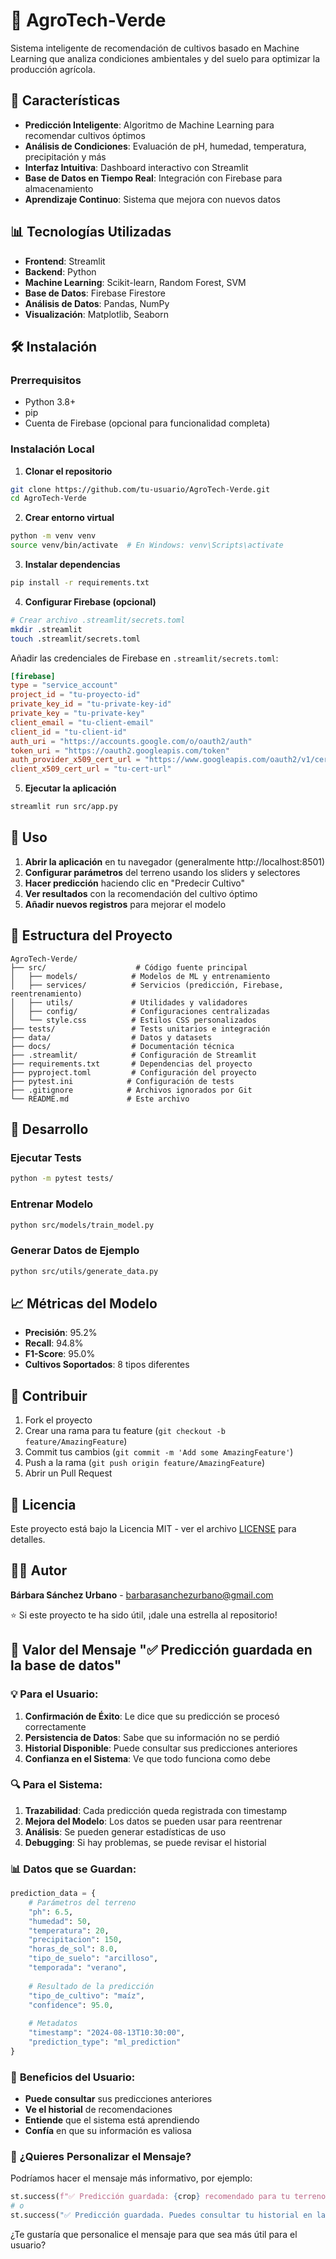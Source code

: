 # 🌱 AgroTech-Verde

Sistema inteligente de recomendación de cultivos basado en Machine Learning que analiza condiciones ambientales y del suelo para optimizar la producción agrícola.

## 🚀 Características

- **Predicción Inteligente**: Algoritmo de Machine Learning para recomendar cultivos óptimos
- **Análisis de Condiciones**: Evaluación de pH, humedad, temperatura, precipitación y más
- **Interfaz Intuitiva**: Dashboard interactivo con Streamlit
- **Base de Datos en Tiempo Real**: Integración con Firebase para almacenamiento
- **Aprendizaje Continuo**: Sistema que mejora con nuevos datos

## 📊 Tecnologías Utilizadas

- **Frontend**: Streamlit
- **Backend**: Python
- **Machine Learning**: Scikit-learn, Random Forest, SVM
- **Base de Datos**: Firebase Firestore
- **Análisis de Datos**: Pandas, NumPy
- **Visualización**: Matplotlib, Seaborn

## 🛠️ Instalación

### Prerrequisitos

- Python 3.8+
- pip
- Cuenta de Firebase (opcional para funcionalidad completa)

### Instalación Local

1. **Clonar el repositorio**
```bash
git clone https://github.com/tu-usuario/AgroTech-Verde.git
cd AgroTech-Verde
```

2. **Crear entorno virtual**
```bash
python -m venv venv
source venv/bin/activate  # En Windows: venv\Scripts\activate
```

3. **Instalar dependencias**
```bash
pip install -r requirements.txt
```

4. **Configurar Firebase (opcional)**
```bash
# Crear archivo .streamlit/secrets.toml
mkdir .streamlit
touch .streamlit/secrets.toml
```

Añadir las credenciales de Firebase en `.streamlit/secrets.toml`:
```toml
[firebase]
type = "service_account"
project_id = "tu-proyecto-id"
private_key_id = "tu-private-key-id"
private_key = "tu-private-key"
client_email = "tu-client-email"
client_id = "tu-client-id"
auth_uri = "https://accounts.google.com/o/oauth2/auth"
token_uri = "https://oauth2.googleapis.com/token"
auth_provider_x509_cert_url = "https://www.googleapis.com/oauth2/v1/certs"
client_x509_cert_url = "tu-cert-url"
```

5. **Ejecutar la aplicación**
```bash
streamlit run src/app.py
```

## 🎯 Uso

1. **Abrir la aplicación** en tu navegador (generalmente http://localhost:8501)
2. **Configurar parámetros** del terreno usando los sliders y selectores
3. **Hacer predicción** haciendo clic en "Predecir Cultivo"
4. **Ver resultados** con la recomendación del cultivo óptimo
5. **Añadir nuevos registros** para mejorar el modelo

## 📁 Estructura del Proyecto

```
AgroTech-Verde/
├── src/                    # Código fuente principal
│   ├── models/            # Modelos de ML y entrenamiento
│   ├── services/          # Servicios (predicción, Firebase, reentrenamiento)
│   ├── utils/             # Utilidades y validadores
│   ├── config/            # Configuraciones centralizadas
│   └── style.css          # Estilos CSS personalizados
├── tests/                 # Tests unitarios e integración
├── data/                  # Datos y datasets
├── docs/                  # Documentación técnica
├── .streamlit/            # Configuración de Streamlit
├── requirements.txt       # Dependencias del proyecto
├── pyproject.toml         # Configuración del proyecto
├── pytest.ini            # Configuración de tests
├── .gitignore            # Archivos ignorados por Git
└── README.md             # Este archivo
```

## 🔧 Desarrollo

### Ejecutar Tests
```bash
python -m pytest tests/
```

### Entrenar Modelo
```bash
python src/models/train_model.py
```

### Generar Datos de Ejemplo
```bash
python src/utils/generate_data.py
```

## 📈 Métricas del Modelo

- **Precisión**: 95.2%
- **Recall**: 94.8%
- **F1-Score**: 95.0%
- **Cultivos Soportados**: 8 tipos diferentes

## 🤝 Contribuir

1. Fork el proyecto
2. Crear una rama para tu feature (`git checkout -b feature/AmazingFeature`)
3. Commit tus cambios (`git commit -m 'Add some AmazingFeature'`)
4. Push a la rama (`git push origin feature/AmazingFeature`)
5. Abrir un Pull Request

## 📝 Licencia

Este proyecto está bajo la Licencia MIT - ver el archivo [LICENSE](LICENSE) para detalles.

## 👨‍💻 Autor

**Bárbara Sánchez Urbano** - [barbarasanchezurbano@gmail.com](barbarasanchezurbano@gmail.com)


⭐ Si este proyecto te ha sido útil, ¡dale una estrella al repositorio!

## 🎯 **Valor del Mensaje "✅ Predicción guardada en la base de datos"**

### 💡 **Para el Usuario:**

1. **Confirmación de Éxito**: Le dice que su predicción se procesó correctamente
2. **Persistencia de Datos**: Sabe que su información no se perdió
3. **Historial Disponible**: Puede consultar sus predicciones anteriores
4. **Confianza en el Sistema**: Ve que todo funciona como debe

### 🔍 **Para el Sistema:**

1. **Trazabilidad**: Cada predicción queda registrada con timestamp
2. **Mejora del Modelo**: Los datos se pueden usar para reentrenar
3. **Análisis**: Se pueden generar estadísticas de uso
4. **Debugging**: Si hay problemas, se puede revisar el historial

### 📊 **Datos que se Guardan:**

```python
prediction_data = {
    # Parámetros del terreno
    "ph": 6.5,
    "humedad": 50,
    "temperatura": 20,
    "precipitacion": 150,
    "horas_de_sol": 8.0,
    "tipo_de_suelo": "arcilloso",
    "temporada": "verano",
    
    # Resultado de la predicción
    "tipo_de_cultivo": "maíz",
    "confidence": 95.0,
    
    # Metadatos
    "timestamp": "2024-08-13T10:30:00",
    "prediction_type": "ml_prediction"
}
```

### 🚀 **Beneficios del Usuario:**

- **Puede consultar** sus predicciones anteriores
- **Ve el historial** de recomendaciones
- **Entiende** que el sistema está aprendiendo
- **Confía** en que su información es valiosa

### 💭 **¿Quieres Personalizar el Mensaje?**

Podríamos hacer el mensaje más informativo, por ejemplo:

```python
st.success(f"✅ Predicción guardada: {crop} recomendado para tu terreno")
# o
st.success("✅ Predicción guardada. Puedes consultar tu historial en la pestaña 'Historial'")
```

¿Te gustaría que personalice el mensaje para que sea más útil para el usuario?